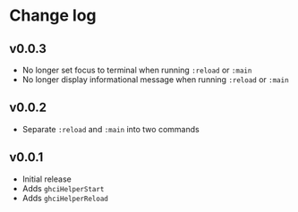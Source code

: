 # Change log

## v0.0.3

* No longer set focus to terminal when running `:reload` or `:main`
* No longer display informational message when running `:reload` or `:main`

## v0.0.2

* Separate `:reload` and `:main` into two commands

## v0.0.1

* Initial release
* Adds `ghciHelperStart`
* Adds `ghciHelperReload`
